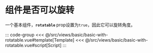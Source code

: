 <basicWithRotatable/>

# 组件是否可以旋转

一个基本组件，<b>`rotatable` </b> prop设置为`true`，因此它可以旋转角度。

::: code-group
<<< @/src/views/basic/basic-with-rotatable.vue#template[Template]
<<< @/src/views/basic/basic-with-rotatable.vue#script[Script]
:::